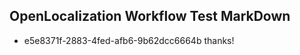 ## OpenLocalization Workflow Test MarkDown
* e5e8371f-2883-4fed-afb6-9b62dcc6664b 
thanks!<!--HONumber=Mar16_HO4-->
